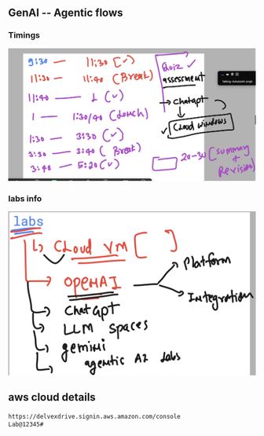## GenAI -- Agentic flows

### Timings 

<img src="time.png">

### labs info 

<img src="lab.png">

## aws cloud details

```
https://delvexdrive.signin.aws.amazon.com/console
Lab@12345#
```